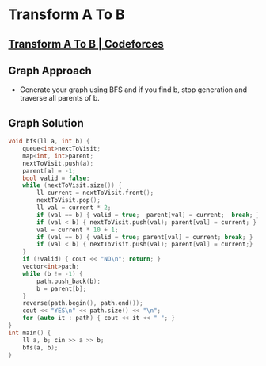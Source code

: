 # Transform A To B
## [Transform A To B | Codeforces](https://codeforces.com/contest/727/problem/A)

## Graph Approach
- Generate your graph using BFS and if you find b, stop generation and traverse all parents of b.

## Graph Solution
```cpp
void bfs(ll a, int b) {
    queue<int>nextToVisit;
    map<int, int>parent;
    nextToVisit.push(a);
    parent[a] = -1;
    bool valid = false;
    while (nextToVisit.size()) {
        ll current = nextToVisit.front();
        nextToVisit.pop();
        ll val = current * 2;
        if (val == b) { valid = true;  parent[val] = current;  break; }
        if (val < b) { nextToVisit.push(val); parent[val] = current; }
        val = current * 10 + 1;
        if (val == b) { valid = true; parent[val] = current; break; }
        if (val < b) { nextToVisit.push(val); parent[val] = current;}   
    }
    if (!valid) { cout << "NO\n"; return; }
    vector<int>path;
    while (b != -1) {
        path.push_back(b);
        b = parent[b];
    }
    reverse(path.begin(), path.end());
    cout << "YES\n" << path.size() << "\n";
    for (auto it : path) { cout << it << " "; }
}
int main() {
    ll a, b; cin >> a >> b; 
    bfs(a, b);
}
```
